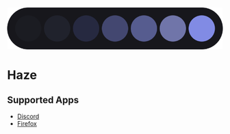 ![Haze](img/palette.png)
# Haze
## Supported Apps
- [Discord](https://github.com/liferuin/haze-discord)
- [Firefox](https://github.com/liferuin/haze-firefox)